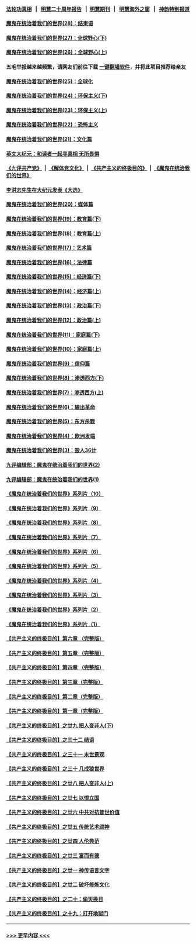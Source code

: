 #### [法轮功真相](https://github.com/gfw-breaker/truth/blob/master/README.md?t=0) &nbsp;&nbsp;|&nbsp;&nbsp; [明慧二十周年报告](https://github.com/gfw-breaker/mh-reports/blob/master/README.md?t=0) &nbsp;&nbsp;|&nbsp;&nbsp;[明慧期刊](https://github.com/gfw-breaker/mh-qikan) &nbsp;&nbsp;|&nbsp;&nbsp; [明慧海外之窗](https://github.com/gfw-breaker/mh-news/blob/master/README.md?t=0) &nbsp;&nbsp;|&nbsp;&nbsp; [神韵特别报道](https://github.com/gfw-breaker/mh-news/blob/master/shenyun.md?t=0)
#### [魔鬼在统治着我们的世界(28)：结束语](../pages/nsc422/n10936246.md?t=06281052) 
#### [魔鬼在统治着我们的世界(27)：全球野心(下)](../pages/nsc422/n10928319.md?t=06281052) 
#### [魔鬼在统治着我们的世界(26)：全球野心(上)](../pages/nsc422/n10900318.md?t=06281052) 
#### 五毛举报越来越频繁，请网友们前往下载 [一键翻墙软件](https://github.com/gfw-breaker/ssr-accounts)，并将此项目推荐给亲友
#### [魔鬼在统治着我们的世界(25)：全球化](../pages/nsc422/n10788205.md?t=06281052) 
#### [魔鬼在统治着我们的世界(24)：环保主义(下)](../pages/nsc422/n10695307.md?t=06281052) 
#### [魔鬼在统治着我们的世界(23)：环保主义(上)](../pages/nsc422/n10688613.md?t=06281052) 
#### [魔鬼在统治着我们的世界(22)：恐怖主义](../pages/nsc422/n10614727.md?t=06281052) 
#### [魔鬼在统治着我们的世界(21)：文化篇](../pages/nsc422/n10597706.md?t=06281052) 
#### [英文大纪元：和读者一起寻真相 无所畏惧](../pages/nsc422/n12542027.md?t=06281052) 
#### [《九评共产党》](https://github.com/begood0513/9ping.md/blob/master/README.md) &nbsp;|&nbsp; [《解体党文化》](../../../../jtdwh.md/blob/master/README.md)  &nbsp;|&nbsp; [《共产主义的终极目的》](../../../../gczydzjmd.md/blob/master/README.md) &nbsp;|&nbsp; [《魔鬼在统治我们的世界》](../../../../mgztzwmdsj.md/blob/master/README.md) 
#### [李洪志先生在大纪元发表《大选》](../pages/nsc422/n12534746.md?t=06281052) 
#### [魔鬼在统治着我们的世界(20)：媒体篇](../pages/nsc422/n10586579.md?t=06281052) 
#### [魔鬼在统治着我们的世界(19)：教育篇(下)](../pages/nsc422/n10564808.md?t=06281052) 
#### [魔鬼在统治着我们的世界(18)：教育篇(上)](../pages/nsc422/n10526970.md?t=06281052) 
#### [魔鬼在统治着我们的世界(17)：艺术篇](../pages/nsc422/n10499093.md?t=06281052) 
#### [魔鬼在统治着我们的世界(16)：法律篇](../pages/nsc422/n10485969.md?t=06281052) 
#### [魔鬼在统治着我们的世界(15)：经济篇(下)](../pages/nsc422/n10469975.md?t=06281052) 
#### [魔鬼在统治着我们的世界(14)：经济篇(上)](../pages/nsc422/n10457370.md?t=06281052) 
#### [魔鬼在统治着我们的世界(13)：政治篇(下)](../pages/nsc422/n10448270.md?t=06281052) 
#### [魔鬼在统治着我们的世界(12)：政治篇(上)](../pages/nsc422/n10444576.md?t=06281052) 
#### [魔鬼在统治着我们的世界(11)：家庭篇(下)](../pages/nsc422/n10440961.md?t=06281052) 
#### [魔鬼在统治着我们的世界(10)：家庭篇(上)](../pages/nsc422/n10435448.md?t=06281052) 
#### [魔鬼在统治着我们的世界(9)：信仰篇](../pages/nsc422/n10432159.md?t=06281052) 
#### [魔鬼在统治着我们的世界(8)：渗透西方(下)](../pages/nsc422/n10429603.md?t=06281052) 
#### [魔鬼在统治着我们的世界(7)：渗透西方(上)](../pages/nsc422/n10426013.md?t=06281052) 
#### [魔鬼在统治着我们的世界(6)：输出革命](../pages/nsc422/n10421536.md?t=06281052) 
#### [魔鬼在统治着我们的世界(5)：东方杀戮](../pages/nsc422/n10417707.md?t=06281052) 
#### [魔鬼在统治着我们的世界(4)：欧洲发端](../pages/nsc422/n10414890.md?t=06281052) 
#### [魔鬼在统治着我们的世界(3)：毁人36计](../pages/nsc422/n10411583.md?t=06281052) 
#### [九评编辑部：魔鬼在统治着我们的世界(2)](../pages/nsc422/n10410036.md?t=06281052) 
#### [九评编辑部：魔鬼在统治着我们的世界(1)](../pages/nsc422/n10406825.md?t=06281052) 
#### [《魔鬼在统治着我们的世界》系列片（10）](../pages/nsc422/n12292670.md?t=06281052) 
#### [《魔鬼在统治着我们的世界》系列片（9）](../pages/nsc422/n12290859.md?t=06281052) 
#### [《魔鬼在统治着我们的世界》系列片（8）](../pages/nsc422/n12287445.md?t=06281052) 
#### [《魔鬼在统治着我们的世界》系列片（7）](../pages/nsc422/n12283425.md?t=06281052) 
#### [《魔鬼在统治着我们的世界》系列片（6）](../pages/nsc422/n12282314.md?t=06281052) 
#### [《魔鬼在统治着我们的世界》系列片（5）](../pages/nsc422/n12281419.md?t=06281052) 
#### [《魔鬼在统治着我们的世界》系列片（4）](../pages/nsc422/n12274024.md?t=06281052) 
#### [《魔鬼在统治着我们的世界》系列片（3）](../pages/nsc422/n12271322.md?t=06281052) 
#### [《魔鬼在统治着我们的世界》系列片（2）](../pages/nsc422/n12269049.md?t=06281052) 
#### [《魔鬼在统治着我们的世界》系列片（1）](../pages/nsc422/n12267575.md?t=06281052) 
#### [【共产主义的终极目的】第六章 （完整版）](../pages/nsc422/n11428913.md?t=06281052) 
#### [【共产主义的终极目的】第五章 （完整版）](../pages/nsc422/n11428912.md?t=06281052) 
#### [【共产主义的终极目的】第四章 （完整版）](../pages/nsc422/n11428907.md?t=06281052) 
#### [【共产主义的终极目的】第三章（完整版）](../pages/nsc422/n11428848.md?t=06281052) 
#### [【共产主义的终极目的】第二章（完整版）](../pages/nsc422/n11428831.md?t=06281052) 
#### [【共产主义的终极目的】第一章（完整版）](../pages/nsc422/n11417651.md?t=06281052) 
#### [【共产主义的终极目的】之廿九 把人变非人(下)](../pages/nsc422/n11344140.md?t=06281052) 
#### [【共产主义的终极目的】之三十二 结语](../pages/nsc422/n11360535.md?t=06281052) 
#### [【共产主义的终极目的】之三十一 末世景观](../pages/nsc422/n11351129.md?t=06281052) 
#### [【共产主义的终极目的】之三十 几成狼世界](../pages/nsc422/n11348280.md?t=06281052) 
#### [【共产主义的终极目的】之廿八 把人变非人(上)](../pages/nsc422/n11340492.md?t=06281052) 
#### [【共产主义的终极目的】之廿七 以恨立国](../pages/nsc422/n11336944.md?t=06281052) 
#### [【共产主义的终极目的】之廿六 中共对抗普世价值](../pages/nsc422/n11324785.md?t=06281052) 
#### [【共产主义的终极目的】之廿五 传统艺术颂神](../pages/nsc422/n11296396.md?t=06281052) 
#### [【共产主义的终极目的】之廿四 人伦典范](../pages/nsc422/n11296397.md?t=06281052) 
#### [【共产主义的终极目的】之廿三 富而有德](../pages/nsc422/n11283598.md?t=06281052) 
#### [【共产主义的终极目的】之廿一 神传语言文字](../pages/nsc422/n11263265.md?t=06281052) 
#### [【共产主义的终极目的】之廿二 破坏修炼文化](../pages/nsc422/n11245728.md?t=06281052) 
#### [【共产主义的终极目的】之二十：偷天换日](../pages/nsc422/n11238846.md?t=06281052) 
#### [【共产主义的终极目的】之十九：打开地狱门](../pages/nsc422/n11206376.md?t=06281052) 

----
#### [ >>> 更早内容 <<< ](../indexes/nsc422-earlier.md)

